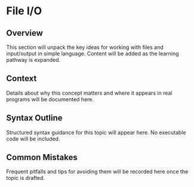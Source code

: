 # File I/O

## Overview
This section will unpack the key ideas for working with files and input/output in simple language. Content will be added as the learning pathway is expanded.

## Context
Details about why this concept matters and where it appears in real programs will be documented here.

## Syntax Outline
Structured syntax guidance for this topic will appear here. No executable code will be included.

## Common Mistakes
Frequent pitfalls and tips for avoiding them will be recorded here once the topic is drafted.
